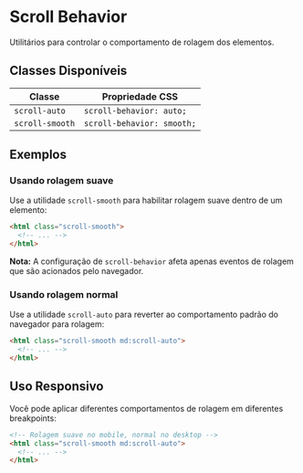 # Scroll Behavior

Utilitários para controlar o comportamento de rolagem dos elementos.

## Classes Disponíveis

| Classe | Propriedade CSS |
|--------|----------------|
| `scroll-auto` | `scroll-behavior: auto;` |
| `scroll-smooth` | `scroll-behavior: smooth;` |

## Exemplos

### Usando rolagem suave

Use a utilidade `scroll-smooth` para habilitar rolagem suave dentro de um elemento:

```html
<html class="scroll-smooth">
  <!-- ... -->
</html>
```

**Nota:** A configuração de `scroll-behavior` afeta apenas eventos de rolagem que são acionados pelo navegador.

### Usando rolagem normal

Use a utilidade `scroll-auto` para reverter ao comportamento padrão do navegador para rolagem:

```html
<html class="scroll-smooth md:scroll-auto">
  <!-- ... -->
</html>
```

## Uso Responsivo

Você pode aplicar diferentes comportamentos de rolagem em diferentes breakpoints:

```html
<!-- Rolagem suave no mobile, normal no desktop -->
<html class="scroll-smooth md:scroll-auto">
  <!-- ... -->
</html>
```

